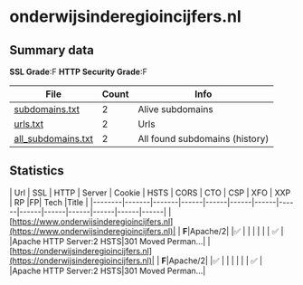 

# onderwijsinderegioincijfers.nl
## Summary data


**SSL Grade**:F
**HTTP Security Grade**:F


| File       | Count | Info |
|------------|-------|------|
|[subdomains.txt](/data/onderwijsinderegioincijfers.nl/subdomains.txt)|2|Alive subdomains|
|[urls.txt](/data/onderwijsinderegioincijfers.nl/urls.txt)|2|Urls|
|[all_subdomains.txt](/data/onderwijsinderegioincijfers.nl/all_subdomains.txt)|2|All found subdomains (history)|


## Statistics


| Url | SSL | HTTP | Server | Cookie | HSTS | CORS | CTO | CSP | XFO | XXP | RP |FP| Tech |Title |
|--------|-------|-------|------|------|------|------|------|------|------|------|------|------|------|
|[https://www.onderwijsinderegioincijfers.nl](https://www.onderwijsinderegioincijfers.nl)| | **F**|Apache/2| |:white_check_mark: | | | | | | :white_check_mark: | |Apache HTTP Server:2 HSTS|301 Moved Perman...|
|[https://onderwijsinderegioincijfers.nl](https://onderwijsinderegioincijfers.nl)| | **F**|Apache/2| |:white_check_mark: | | | | | | :white_check_mark: | |Apache HTTP Server:2 HSTS|301 Moved Perman...|